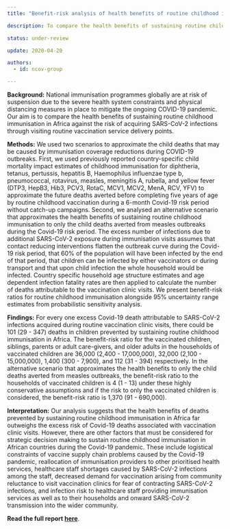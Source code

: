 ```yaml
---
title: "Benefit-risk analysis of health benefits of routine childhood immunisation against the excess risk of SARS-CoV-2 infections during the Covid-19 pandemic in Africa"

description: To compare the health benefits of sustaining routine childhood immunisation in Africa against the risk of acquiring SARS-CoV-2 infections through visiting routine vaccination service delivery points. 

status: under-review

update: 2020-04-20

authors:
  - id: ncov-group

---
```

**Background:** National immunisation programmes globally are at risk of suspension due to the severe health system constraints and physical distancing measures in place to mitigate the ongoing COVID-19 pandemic. Our aim is to compare the health benefits of sustaining routine childhood immunisation in Africa against the risk of acquiring SARS-CoV-2 infections through visiting routine vaccination service delivery points. 

**Methods:** We used two scenarios to approximate the child deaths that may be caused by immunisation coverage reductions during COVID-19 outbreaks. First, we used previously reported country-specific child mortality impact estimates of childhood immunisation for diphtheria, tetanus, pertussis, hepatitis B, Haemophilus influenzae type b, pneumococcal, rotavirus, measles, meningitis A, rubella, and yellow fever (DTP3, HepB3, Hib3, PCV3, RotaC, MCV1, MCV2, MenA, RCV, YFV) to approximate the future deaths averted before completing five years of age by routine childhood vaccination during a 6-month Covid-19 risk period without catch-up campaigns. Second, we analysed an alternative scenario that approximates the health benefits of sustaining routine childhood immunisation to only the child deaths averted from measles outbreaks during the Covid-19 risk period. The excess number of infections due to additional SARS-CoV-2 exposure during immunisation visits assumes that contact reducing interventions flatten the outbreak curve during the Covid-19 risk period, that 60% of the population will have been infected by the end of that period, that children can be infected by either vaccinators or during transport and that upon child infection the whole household would be infected. Country specific household age structure estimates and age dependent infection fatality rates are then applied to calculate the number of deaths attributable to the vaccination clinic visits. We present benefit-risk ratios for routine childhood immunisation alongside 95% uncertainty range estimates from probabilistic sensitivity analysis. 

**Findings:** For every one excess Covid-19 death attributable to SARS-CoV-2 infections acquired during routine vaccination clinic visits, there could be 101 (29 - 347) deaths in children prevented by sustaining routine childhood immunisation in Africa. The benefit-risk ratio for the vaccinated children, siblings, parents or adult care-givers, and older adults in the households of vaccinated children are 36,000 (2,400 - 17,000,000), 32,000 (2,100 - 15,000,000), 1,400 (300 - 7,900), and 112 (31 - 394) respectively. In the alternative scenario that approximates the health benefits to only the child deaths averted from measles outbreaks, the benefit-risk ratio to the households of vaccinated children is 4 (1 - 13) under these highly conservative assumptions and if the risk to only the vaccinated children is considered, the benefit-risk ratio is 1,370 (91 - 690,000). 

**Interpretation:** Our analysis suggests that the health benefits of deaths prevented by sustaining routine childhood immunisation in Africa far outweighs the excess risk of Covid-19 deaths associated with vaccination clinic visits. However, there are other factors that must be considered for strategic decision making to sustain routine childhood immunisation in African countries during the Covid-19 pandemic. These include logistical constraints of vaccine supply chain problems caused by the Covid-19 pandemic, reallocation of immunisation providers to other prioritised health services, healthcare staff shortages caused by SARS-CoV-2 infections among the staff, decreased demand for vaccination arising from community reluctance to visit vaccination clinics for fear of contracting SARS-CoV-2 infections, and infection risk to healthcare staff providing immunisation services as well as to their households and onward SARS-CoV-2 transmission into the wider community.

**Read the full report [here](report/EPI_suspension_preprint_20Apr2020.pdf)**.

